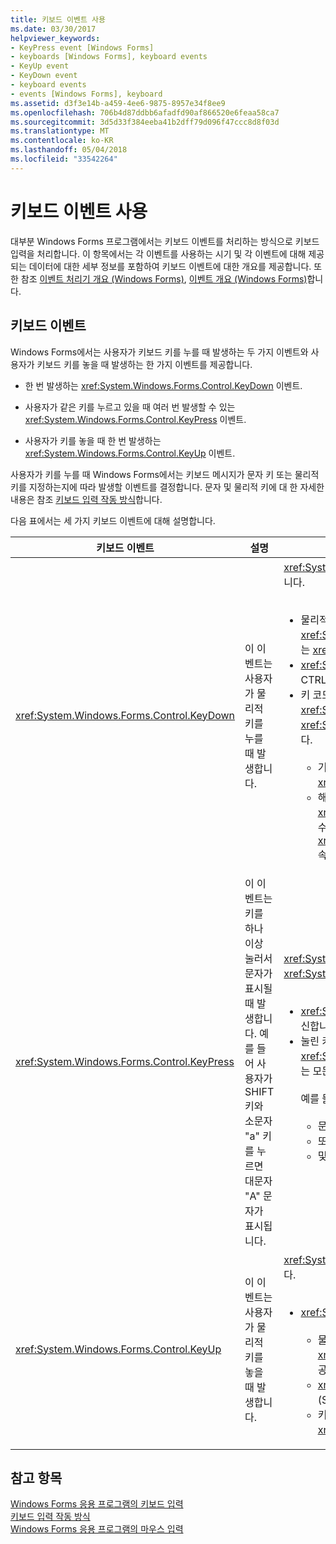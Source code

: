 ```yaml
---
title: 키보드 이벤트 사용
ms.date: 03/30/2017
helpviewer_keywords:
- KeyPress event [Windows Forms]
- keyboards [Windows Forms], keyboard events
- KeyUp event
- KeyDown event
- keyboard events
- events [Windows Forms], keyboard
ms.assetid: d3f3e14b-a459-4ee6-9875-8957e34f8ee9
ms.openlocfilehash: 706b4d87ddbb6afadfd90af866520e6feaa58ca7
ms.sourcegitcommit: 3d5d33f384eeba41b2dff79d096f47ccc8d8f03d
ms.translationtype: MT
ms.contentlocale: ko-KR
ms.lasthandoff: 05/04/2018
ms.locfileid: "33542264"
---
```

# <a name="using-keyboard-events"></a>키보드 이벤트 사용
대부분 Windows Forms 프로그램에서는 키보드 이벤트를 처리하는 방식으로 키보드 입력을 처리합니다. 이 항목에서는 각 이벤트를 사용하는 시기 및 각 이벤트에 대해 제공되는 데이터에 대한 세부 정보를 포함하여 키보드 이벤트에 대한 개요를 제공합니다.  또한 참조 [이벤트 처리기 개요 (Windows Forms)](http://msdn.microsoft.com/library/be6fx1bb\(v=vs.110\)), [이벤트 개요 (Windows Forms)](http://msdn.microsoft.com/library/1h12f09z\(v=vs.110\))합니다.  
  
## <a name="keyboard-events"></a>키보드 이벤트  
 Windows Forms에서는 사용자가 키보드 키를 누를 때 발생하는 두 가지 이벤트와 사용자가 키보드 키를 놓을 때 발생하는 한 가지 이벤트를 제공합니다.  
  
-   한 번 발생하는 <xref:System.Windows.Forms.Control.KeyDown> 이벤트.  
  
-   사용자가 같은 키를 누르고 있을 때 여러 번 발생할 수 있는 <xref:System.Windows.Forms.Control.KeyPress> 이벤트.  
  
-   사용자가 키를 놓을 때 한 번 발생하는 <xref:System.Windows.Forms.Control.KeyUp> 이벤트.  
  
 사용자가 키를 누를 때 Windows Forms에서는 키보드 메시지가 문자 키 또는 물리적 키를 지정하는지에 따라 발생할 이벤트를 결정합니다. 문자 및 물리적 키에 대 한 자세한 내용은 참조 [키보드 입력 작동 방식](../../../docs/framework/winforms/how-keyboard-input-works.md)합니다.  
  
 다음 표에서는 세 가지 키보드 이벤트에 대해 설명합니다.  
  
|키보드 이벤트|설명|결과|  
|--------------------|-----------------|-------------|  
|<xref:System.Windows.Forms.Control.KeyDown>|이 이벤트는 사용자가 물리적 키를 누를 때 발생합니다.|<xref:System.Windows.Forms.Control.KeyDown>에 대한 처리기는 다음을 수신합니다.<br /><br /> <ul><li>물리적 키보드 단추를 지정하는 <xref:System.Windows.Forms.KeyEventArgs.KeyCode%2A> 속성을 제공하는 <xref:System.Windows.Forms.KeyEventArgs> 매개 변수.</li><li><xref:System.Windows.Forms.KeyEventArgs.Modifiers%2A> 속성(SHIFT, CTRL 또는 ALT).</li><li>키 코드 및 한정자를 결합하는 <xref:System.Windows.Forms.KeyEventArgs.KeyData%2A> 속성. <xref:System.Windows.Forms.KeyEventArgs> 매개 변수는 다음을 제공합니다.<br /><br /> <ul><li>기본 컨트롤의 키 수신을 방지하도록 설정될 수 있는 <xref:System.Windows.Forms.KeyEventArgs.Handled%2A> 속성.</li><li>해당 키 입력에 대한 <xref:System.Windows.Forms.Control.KeyPress> 및 <xref:System.Windows.Forms.Control.KeyUp> 이벤트를 억제하는 사용될 수 있는 <xref:System.Windows.Forms.KeyEventArgs.SuppressKeyPress%2A> 속성.</li></ul></li></ul>|  
|<xref:System.Windows.Forms.Control.KeyPress>|이 이벤트는 키를 하나 이상 눌러서 문자가 표시될 때 발생합니다. 예를 들어 사용자가 SHIFT 키와 소문자 "a" 키를 누르면 대문자 "A" 문자가 표시됩니다.|<xref:System.Windows.Forms.Control.KeyPress>는 <xref:System.Windows.Forms.Control.KeyDown> 뒤에 발생합니다.<br /><br /> <ul><li><xref:System.Windows.Forms.Control.KeyPress>에 대한 처리기는 다음을 수신합니다.</li><li>눌린 키의 문자 코드가 포함된 <xref:System.Windows.Forms.KeyPressEventArgs> 매개 변수. 이 문자 코드는 모든 문자 키 및 한정자 키 조합에 대해 고유합니다.<br /><br />     예를 들어 "A" 키는 다음을 생성합니다.<br /><br /> <ul><li>문자 코드 65, SHIFT 키와 함께 누른 경우</li><li>또는 CAPS LOCK 키, 97, 키 자체를 누른 경우</li><li>및 1, CTRL 키와 함께 누른 경우.</li></ul></li></ul>|  
|<xref:System.Windows.Forms.Control.KeyUp>|이 이벤트는 사용자가 물리적 키를 놓을 때 발생합니다.|<xref:System.Windows.Forms.Control.KeyUp>에 대한 처리기는 다음을 수신합니다.<br /><br /> <ul><li><xref:System.Windows.Forms.KeyEventArgs> 매개 변수:<br /><br /> <ul><li>물리적 키보드 단추를 지정하는 <xref:System.Windows.Forms.KeyEventArgs.KeyCode%2A> 속성을 제공.</li><li><xref:System.Windows.Forms.KeyEventArgs.Modifiers%2A> 속성(SHIFT, CTRL 또는 ALT).</li><li>키 코드 및 한정자를 결합하는 <xref:System.Globalization.SortKey.KeyData%2A> 속성.</li></ul></li></ul>|  
  
## <a name="see-also"></a>참고 항목  
 [Windows Forms 응용 프로그램의 키보드 입력](../../../docs/framework/winforms/keyboard-input-in-a-windows-forms-application.md)  
 [키보드 입력 작동 방식](../../../docs/framework/winforms/how-keyboard-input-works.md)  
 [Windows Forms 응용 프로그램의 마우스 입력](../../../docs/framework/winforms/mouse-input-in-a-windows-forms-application.md)
